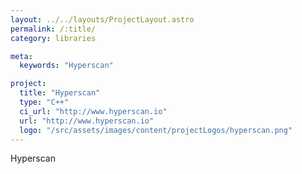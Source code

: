```yaml
---
layout: ../../layouts/ProjectLayout.astro
permalink: /:title/
category: libraries

meta:
  keywords: "Hyperscan"

project:
  title: "Hyperscan"
  type: "C++"
  ci_url: "http://www.hyperscan.io"
  url: "http://www.hyperscan.io"
  logo: "/src/assets/images/content/projectLogos/hyperscan.png"
---
```


<p>Hyperscan</p>
